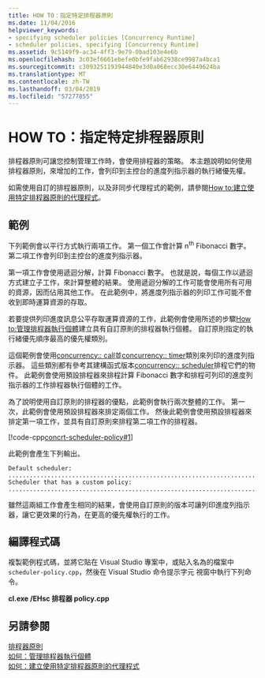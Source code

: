 ```yaml
---
title: HOW TO：指定特定排程器原則
ms.date: 11/04/2016
helpviewer_keywords:
- specifying scheduler policies [Concurrency Runtime]
- scheduler policies, specifying [Concurrency Runtime]
ms.assetid: 9c5149f9-ac34-4ff3-9e79-0bad103e4e6b
ms.openlocfilehash: 3c03ef6661ebefe0bfe9fab62938ce9987a4bca1
ms.sourcegitcommit: c3093251193944840e3d0a068ecc30e6449624ba
ms.translationtype: MT
ms.contentlocale: zh-TW
ms.lasthandoff: 03/04/2019
ms.locfileid: "57277855"
---
```

# <a name="how-to-specify-specific-scheduler-policies"></a>HOW TO：指定特定排程器原則

排程器原則可讓您控制管理工作時，會使用排程器的策略。 本主題說明如何使用排程器原則，來增加的工作，會列印到主控台的進度列指示器的執行緒優先權。

如需使用自訂的排程器原則，以及非同步代理程式的範例，請參閱[How to:建立使用特定排程器原則的代理程式](../../parallel/concrt/how-to-create-agents-that-use-specific-scheduler-policies.md)。

## <a name="example"></a>範例

下列範例會以平行方式執行兩項工作。 第一個工作會計算 n<sup>th</sup> Fibonacci 數字。 第二項工作會列印到主控台的進度列指示器。

第一項工作會使用遞迴分解，計算 Fibonacci 數字。 也就是說，每個工作以遞迴方式建立子工作，來計算整體的結果。 使用遞迴分解的工作可能會使用所有可用的資源，因而佔用其他工作。 在此範例中，將進度列指示器的列印工作可能不會收到即時運算資源的存取。

若要提供列印進度訊息公平存取運算資源的工作，此範例會使用所述的步驟[How to:管理排程器執行個體](../../parallel/concrt/how-to-manage-a-scheduler-instance.md)建立具有自訂原則的排程器執行個體。 自訂原則指定的執行緒優先順序最高的優先權類別。

這個範例會使用[concurrency:: call](../../parallel/concrt/reference/call-class.md)並[concurrency:: timer](../../parallel/concrt/reference/timer-class.md)類別來列印的進度列指示器。 這些類別都有參考其建構函式版本[concurrency:: scheduler](../../parallel/concrt/reference/scheduler-class.md)排程它們的物件。 此範例會使用預設排程器來排程計算 Fibonacci 數字和排程可列印的進度列指示器的工作排程器執行個體的工作。

為了說明使用自訂原則的排程器的優點，此範例會執行兩次整體的工作。 第一次，此範例會使用預設排程器來排定兩個工作。 然後此範例會使用預設排程器來排定第一項工作，並具有自訂原則來排程第二項工作的排程器。

[!code-cpp[concrt-scheduler-policy#1](../../parallel/concrt/codesnippet/cpp/how-to-specify-specific-scheduler-policies_1.cpp)]

此範例會產生下列輸出。

```Output
Default scheduler:
...........................................................................done
Scheduler that has a custom policy:
...........................................................................done
```

雖然這兩組工作會產生相同的結果，會使用自訂原則的版本可讓列印進度列指示器，讓它更效果的行為，在更高的優先權執行的工作。

## <a name="compiling-the-code"></a>編譯程式碼

複製範例程式碼，並將它貼在 Visual Studio 專案中，或貼入名為的檔案中`scheduler-policy.cpp`，然後在 Visual Studio 命令提示字元 視窗中執行下列命令。

**cl.exe /EHsc 排程器 policy.cpp**

## <a name="see-also"></a>另請參閱

[排程器原則](../../parallel/concrt/scheduler-policies.md)<br/>
[如何：管理排程器執行個體](../../parallel/concrt/how-to-manage-a-scheduler-instance.md)<br/>
[如何：建立使用特定排程器原則的代理程式](../../parallel/concrt/how-to-create-agents-that-use-specific-scheduler-policies.md)
